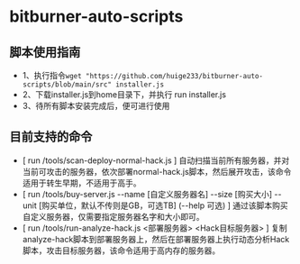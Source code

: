 # bitburner-auto-scripts
## 脚本使用指南
- 1、执行指令`wget "https://github.com/huige233/bitburner-auto-scripts/blob/main/src" installer.js`
- 2、下载installer.js到home目录下，并执行 run installer.js
- 3、待所有脚本安装完成后，便可进行使用

## 目前支持的命令
- [ run /tools/scan-deploy-normal-hack.js ] 自动扫描当前所有服务器，并对当前可攻击的服务器，依次部署normal-hack.js脚本，然后展开攻击，该命令适用于转生早期，不适用于高手。    
- [ run /tools/buy-server.js --name [自定义服务器名] --size [购买大小] --unit [购买单位，默认不传则是GB，可选TB] (--help 可选) ] 通过该脚本购买自定义服务器，仅需要指定服务器名字和大小即可。
- [ run /tools/run-analyze-hack.js <部署服务器> <Hack目标服务器> ] 复制analyze-hack脚本到部署服务器上，然后在部署服务器上执行动态分析Hack脚本，攻击目标服务器，该命令适用于高内存的服务器。
